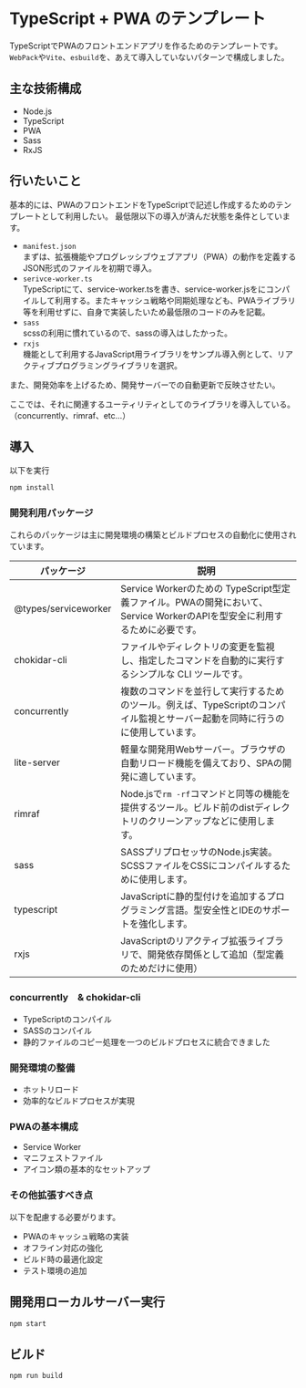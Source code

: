 # TypeScript + PWA のテンプレート

TypeScriptでPWAのフロントエンドアプリを作るためのテンプレートです。
`WebPack`や`Vite`、`esbuild`を、あえて導入していないパターンで構成しました。

## 主な技術構成

- Node.js
- TypeScript
- PWA
- Sass
- RxJS

## 行いたいこと

基本的には、PWAのフロントエンドをTypeScriptで記述し作成するためのテンプレートとして利用したい。
最低限以下の導入が済んだ状態を条件としています。

- `manifest.json`  
まずは、拡張機能やプログレッシブウェブアプリ（PWA）の動作を定義するJSON形式のファイルを初期で導入。
- `serivce-worker.ts`  
TypeScriptにて、service-worker.tsを書き、service-worker.jsをにコンパイルして利用する。またキャッシュ戦略や同期処理なども、PWAライブラリ等を利用せずに、自身で実装したいため最低限のコードのみを記載。
- `sass`  
scssの利用に慣れているので、sassの導入はしたかった。
- `rxjs`  
機能として利用するJavaScript用ライブラリをサンプル導入例として、リアクティブプログラミングライブラリを選択。

また、開発効率を上げるため、開発サーバーでの自動更新で反映させたい。

ここでは、それに関連するユーティリティとしてのライブラリを導入している。（concurrently、rimraf、etc...）


## 導入

以下を実行
```zsh
npm install
```

### 開発利用パッケージ
これらのパッケージは主に開発環境の構築とビルドプロセスの自動化に使用されています。

|パッケージ|説明|
|---|---|
|@types/serviceworker|Service Workerのための TypeScript型定義ファイル。PWAの開発において、Service WorkerのAPIを型安全に利用するために必要です。|
|chokidar-cli|ファイルやディレクトリの変更を監視し、指定したコマンドを自動的に実行するシンプルな CLI ツールです。|
|concurrently|複数のコマンドを並行して実行するためのツール。例えば、TypeScriptのコンパイル監視とサーバー起動を同時に行うのに使用しています。|
|lite-server|軽量な開発用Webサーバー。ブラウザの自動リロード機能を備えており、SPAの開発に適しています。|
|rimraf|Node.jsで`rm -rf`コマンドと同等の機能を提供するツール。ビルド前のdistディレクトリのクリーンアップなどに使用します。|
|sass|SASSプリプロセッサのNode.js実装。SCSSファイルをCSSにコンパイルするために使用します。
|typescript|JavaScriptに静的型付けを追加するプログラミング言語。型安全性とIDEのサポートを強化します。|
|rxjs|JavaScriptのリアクティブ拡張ライブラリで、開発依存関係として追加（型定義のためだけに使用）|

### concurrently　& chokidar-cli

- TypeScriptのコンパイル
- SASSのコンパイル
- 静的ファイルのコピー処理を一つのビルドプロセスに統合できました


### 開発環境の整備

- ホットリロード
- 効率的なビルドプロセスが実現


### PWAの基本構成

- Service Worker
- マニフェストファイル
- アイコン類の基本的なセットアップ

### その他拡張すべき点
以下を配慮する必要がります。
- PWAのキャッシュ戦略の実装
- オフライン対応の強化
- ビルド時の最適化設定
- テスト環境の追加

## 開発用ローカルサーバー実行

```zsh
npm start
```

## ビルド

```zsh
npm run build
```
